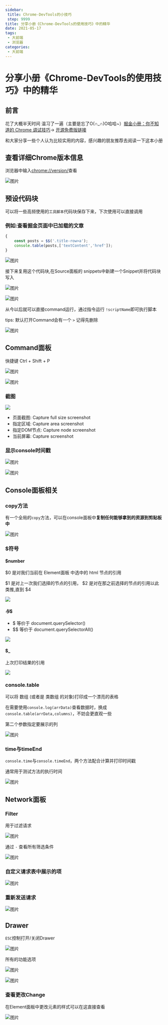 ```yaml
---
sidebar:
 title: Chrome-DevTools的小技巧
 step: 9999
title: 分享小册《Chrome-DevTools的使用技巧》中的精华
date: 2021-05-17
tags:
 - 大前端
 - 浏览器
categories:
 - 大前端
---
```

# 分享小册《Chrome-DevTools的使用技巧》中的精华

## 前言
花了大概半天时间 温习了一遍（主要是忘了O(∩_∩)O哈哈~）[掘金小册：你不知道的 Chrome 调试技巧](https://juejin.cn/book/6844733783166418958)-> [开源免费版链接](https://www.frontendwingman.com/Chrome/)

和大家分享一些个人认为比较实用的内容，感兴趣的朋友推荐去阅读一下这本小册

## 查看详细Chrome版本信息
浏览器中输入[chrome://version/](chrome://version/)查看

![图片](https://img.cdn.sugarat.top/mdImg/MTYyMTI0MDM4NTEyMw==621240385123)

## 预设代码块
可以将一些高频使用的`工具脚本`代码块保存下来，下次使用可以直接调用

### 例如:查看掘金页面中已加载的文章
```js
{
    const posts = $$('.title-row>a');
    console.table(posts,['textContent','href']);
}
```

![图片](https://img.cdn.sugarat.top/mdImg/MTYyMTI0MjcyNjA4Mw==621242726083)

接下来复用这个代码块,在Source面板的 snippets中新建一个Snippet并将代码块写入

![图片](https://img.cdn.sugarat.top/mdImg/MTYxNzc5ODI4Mzc2Nw==617798283767)

![图片](https://img.cdn.sugarat.top/mdImg/MTYyMTI0Mjk1MzAzMw==621242953033)

从今以后就可以直接command运行，通过指令运行 `!scriptName`即可执行脚本

tips: 默认打开Command会有一个 `>` 记得先删除

![图片](https://img.cdn.sugarat.top/mdImg/MTYyMTI0MzAyODY3Mg==621243028672)


## Command面板
快捷键 Ctrl + Shift + P

![图片](https://img.cdn.sugarat.top/mdImg/MTYyMTI0MTgxODMyMw==621241818324)

![图片](https://img.cdn.sugarat.top/mdImg/MTYyMTI0MTg0NzMxNA==621241847314)

### 截图

![](https://img.cdn.sugarat.top/mdImg/MTYxNzc5NzM3MzkzMg==617797373932)

* 页面截图: Capture full size screenshot
* 指定区域: Capture area screenshot
* 指定DOM节点: Capture node screenshot
* 当前屏幕: Capture screenshot

### 显示console时间戳

![图片](https://img.cdn.sugarat.top/mdImg/MTYyMTI0MjAxMzgwNQ==621242013805)

![图片](https://img.cdn.sugarat.top/mdImg/MTYyMTI0MjA0NDg0MA==621242044840)


## Console面板相关

### copy方法
有一个全局的`copy`方法，可以在console面板中**复制任何能够拿到的资源到剪贴板中**

![图片](https://img.cdn.sugarat.top/mdImg/MTYyMTI0MDc2NjkzMQ==621240766931)


### $符号
#### $number
$0 是对我们当前在 Element面板 中选中的 html 节点的引用

$1 是对上一次我们选择的节点的引用， $2 是对在那之前选择的节点的引用以此类推,直到 $4

![](https://img.cdn.sugarat.top/mdImg/MTYxNzc5OTMzNTA4MQ==617799335081)

#### $与$$
* $ 等价于 document.querySelector()
* \$$ 等价于 document.querySelectorAll()

![](https://img.cdn.sugarat.top/mdImg/MTYxNzc5OTUxNzIwNw==617799517207)

#### $_
上次打印结果的引用

![](https://img.cdn.sugarat.top/mdImg/MTYxNzc5OTc2NjQ4Ng==617799766486)

### console.table

可以将 数组 (或者是 类数组 的对象)打印成一个漂亮的表格

在需要使用`console.log(arrData)`查看数据时，换成`console.table(arrData,columns)`，不妨会更直观一些

第二个参数指定要展示的列

![图片](https://img.cdn.sugarat.top/mdImg/MTYyMTI0MTQzNzg0NQ==621241437845)

### time与timeEnd
`console.time`与`console.timeEnd`，两个方法配合计算并打印时间戳

通常用于测试方法的执行时间

![图片](https://img.cdn.sugarat.top/mdImg/MTYyMTI0MTY3NDgxNg==621241674816)

## Network面板

### Filter

用于过滤请求

![图片](https://img.cdn.sugarat.top/mdImg/MTYxNzgwNDk3NzgyNg==617804977826)

通过 `-` 查看所有筛选条件

![图片](https://img.cdn.sugarat.top/mdImg/MTYxNzgwNTA3MDc3Ng==617805070776)

### 自定义请求表中展示的项

![图片](https://img.cdn.sugarat.top/mdImg/MTYyMTIxODY5Mzc4Mw==621218693783)

### 重新发送请求

![图片](https://img.cdn.sugarat.top/mdImg/MTYyMTIxODc3NTE2MQ==621218775161)

## Drawer

`ESC`控制打开/关闭Drawer

![图片](https://img.cdn.sugarat.top/mdImg/MTYyMTIyMDg1NTk2NQ==621220855965)

所有的功能选项

![图片](https://img.cdn.sugarat.top/mdImg/MTYyMTIyMDk3MDc4NQ==621220970786)

![图片](https://img.cdn.sugarat.top/mdImg/MTYyMTIyMDkxOTIxNg==621220919216)

### 查看更改Change
在Element面板中更改元素的样式可以在这直接查看

![图片](https://img.cdn.sugarat.top/mdImg/MTYyMTIyNDQxMjE4OQ==621224412189)

